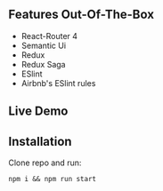 ## Features Out-Of-The-Box

-   React-Router 4
-   Semantic Ui
-   Redux
-   Redux Saga
-   ESlint
-   Airbnb's ESlint rules

## Live Demo

## Installation

Clone repo and run:

```
npm i && npm run start
```
